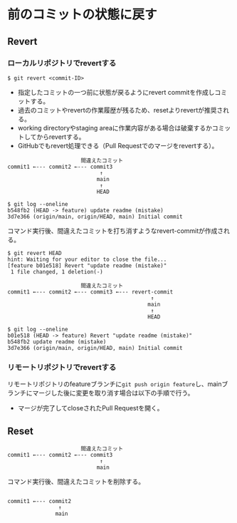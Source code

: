 # 前のコミットの状態に戻す

## Revert

### ローカルリポジトリでrevertする

```
$ git revert <commit-ID>
```

- 指定したコミットの一つ前に状態が戻るようにrevert commitを作成しコミットする。
- 過去のコミットやrevertの作業履歴が残るため、resetよりrevertが推奨される。
- working directoryやstaging areaに作業内容がある場合は破棄するかコミットしてからrevertする。
- GitHubでもrevert処理できる（Pull Requestでのマージをrevertする）。

```
                       間違えたコミット
commit1 ←--- commit2 ←--- commit3
                             ↑
                            main
                             ↑
                            HEAD
```
```
$ git log --oneline
b548fb2 (HEAD -> feature) update readme (mistake)
3d7e366 (origin/main, origin/HEAD, main) Initial commit
```

コマンド実行後、間違えたコミットを打ち消すようなrevert-commitが作成される。

```
$ git revert HEAD
hint: Waiting for your editor to close the file...
[feature b01e518] Revert "update readme (mistake)"
 1 file changed, 1 deletion(-)
```

```
                       間違えたコミット
commit1 ←--- commit2 ←--- commit3 ←--- revert-commit
                                             ↑
                                            main
                                             ↑
                                            HEAD
```
```
$ git log --oneline
b01e518 (HEAD -> feature) Revert "update readme (mistake)"
b548fb2 update readme (mistake)
3d7e366 (origin/main, origin/HEAD, main) Initial commit
```

### リモートリポジトリでrevertする

リモートリポジトリのfeatureブランチに`git push origin feature`し、mainブランチにマージした後に変更を取り消す場合は以下の手順で行う。

- マージが完了してcloseされたPull Requestを開く。



## Reset

```
                       間違えたコミット
commit1 ←--- commit2 ←--- commit3
                             ↑
                            main
```

コマンド実行後、間違えたコミットを削除する。

```

commit1 ←--- commit2
                ↑
               main
```